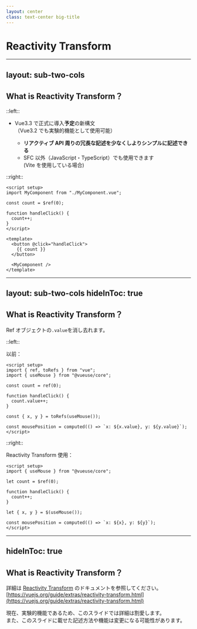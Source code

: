 ```yaml
---
layout: center
class: text-center big-title
---
```


<!-- prettier-ignore-end -->

# Reactivity Transform

<!-- prettier-ignore-start -->

---
layout: sub-two-cols
---

<!-- prettier-ignore-end -->

## What is Reactivity Transform？

::left::

- Vue3.3 で正式に導入**予定**の新構文  
  （Vue3.2 でも実験的機能として使用可能）

  - **リアクティブ API 周りの冗長な記述を少なくしよりシンプルに記述できる**
  - SFC 以外（JavaScript・TypeScript）でも使用できます  
    (Vite を使用している場合)

::right::

```vue
<script setup>
import MyComponent from "./MyComponent.vue";

const count = $ref(0);

function handleClick() {
  count++;
}
</script>

<template>
  <button @click="handleClick">
    {{ count }}
  </button>

  <MyComponent />
</template>
```

[reactivity transform]: https://vuejs.org/guide/extras/reactivity-transform.html

<!-- prettier-ignore-start -->

---
layout: sub-two-cols
hideInToc: true
---

<!-- prettier-ignore-end -->

## What is Reactivity Transform？

Ref オブジェクトの`.value`を消し去れます。

::left::

以前：

```vue
<script setup>
import { ref, toRefs } from "vue";
import { useMouse } from "@vueuse/core";

const count = ref(0);

function handleClick() {
  count.value++;
}

const { x, y } = toRefs(useMouse());

const mousePosition = computed(() => `x: ${x.value}, y: ${y.value}`);
</script>
```

::right::

Reactivity Transform 使用：

```vue
<script setup>
import { useMouse } from "@vueuse/core";

let count = $ref(0);

function handleClick() {
  count++;
}

let { x, y } = $(useMouse());

const mousePosition = computed(() => `x: ${x}, y: ${y}`);
</script>
```

<!-- prettier-ignore-start -->

---
hideInToc: true
---

<!-- prettier-ignore-end -->

## What is Reactivity Transform？

詳細は [Reactivity Transform] のドキュメントを参照してください。  
[https://vuejs.org/guide/extras/reactivity-transform.html](https://vuejs.org/guide/extras/reactivity-transform.html)

現在、実験的機能であるため、このスライドでは詳細は割愛します。  
また、このスライドに載せた記述方法や機能は変更になる可能性があります。

[reactivity transform]: https://vuejs.org/guide/extras/reactivity-transform.html
